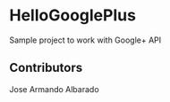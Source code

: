 # HelloGooglePlus
Sample project to work with Google+ API

Contributors
------------

Jose Armando Albarado
